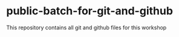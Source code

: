 # public-batch-for-git-and-github
This repository contains all git and github files for this workshop
